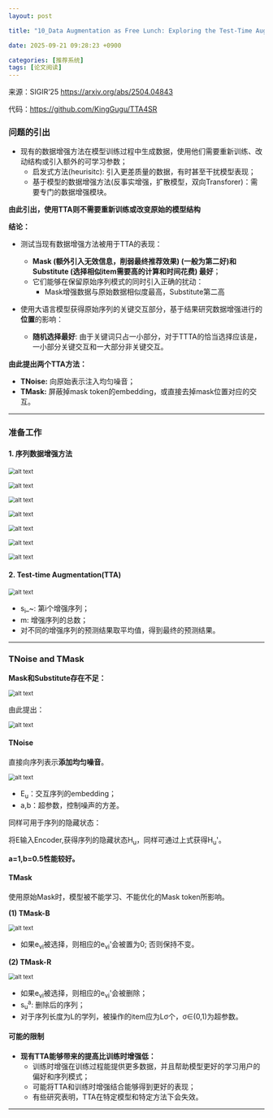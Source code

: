 ```yaml
---
layout: post

title: "10_Data Augmentation as Free Lunch: Exploring the Test-Time Augmentation for Sequential Recommendation"

date: 2025-09-21 09:28:23 +0900

categories: [推荐系统]
tags: [论文阅读]
---
```


来源：SIGIR‘25 https://arxiv.org/abs/2504.04843

代码：https://github.com/KingGugu/TTA4SR

### 问题的引出

- 现有的数据增强方法在模型训练过程中生成数据，使用他们需要重新训练、改动结构或引入额外的可学习参数；
  - 启发式方法(heurisitc): 引入更差质量的数据，有时甚至干扰模型表现；
  - 基于模型的数据增强方法(反事实增强，扩散模型，双向Transforer)：需要专门的数据增强模块。

**由此引出，使用TTA则不需要重新训练或改变原始的模型结构**

**结论：**

- 测试当现有数据增强方法被用于TTA的表现：
  - **Mask (额外引入无效信息，削弱最终推荐效果) (一般为第二好)和Substitute (选择相似item需要高的计算和时间花费) 最好**；
  - 它们能够在保留原始序列模式的同时引入正确的扰动：
    - Mask增强数据与原始数据相似度最高，Substitute第二高

- 使用大语言模型获得原始序列的关键交互部分，基于结果研究数据增强进行的**位置**的影响：
  - **随机选择最好**: 由于关键词只占一小部分，对于TTTA的恰当选择应该是，一小部分关键交互和一大部分非关键交互。

**由此提出两个TTA方法：**

- **TNoise:** 向原始表示注入均匀噪音；
- **TMask:** 屏蔽掉mask token的embedding，或直接去掉mask位置对应的交互。

****

### 准备工作

#### 1. 序列数据增强方法

<p>
    <img src="https://hhhi21g.github.io/assets/img/SR/ar10/a7.png" alt="alt text" style="zoom:80%;" />
</p>



<p>
    <img src="https://hhhi21g.github.io/assets/img/SR/ar10/a0.png" alt="alt text" style="zoom:80%;" />
</p>



<p>
    <img src="https://hhhi21g.github.io/assets/img/SR/ar10/a1.png" alt="alt text" style="zoom:80%;" />
</p>



<p>
    <img src="https://hhhi21g.github.io/assets/img/SR/ar10/a2.png" alt="alt text" style="zoom:80%;" />
</p>



<p>
    <img src="https://hhhi21g.github.io/assets/img/SR/ar10/a3.png" alt="alt text" style="zoom:80%;" />
</p>



<p>
    <img src="https://hhhi21g.github.io/assets/img/SR/ar10/a4.png" alt="alt text" style="zoom:80%;" />
</p>



<p>
    <img src="https://hhhi21g.github.io/assets/img/SR/ar10/a5.png" alt="alt text" style="zoom:80%;" />
</p>



#### 2. Test-time Augmentation(TTA)

<p>
    <img src="https://hhhi21g.github.io/assets/img/SR/ar10/a6.png" alt="alt text" style="zoom:80%;" />
</p>



- s<sub>i</sub>_~: 第i个增强序列；
- m: 增强序列的总数；
- 对不同的增强序列的预测结果取平均值，得到最终的预测结果。

****

### TNoise and TMask

**Mask和Substitute存在不足：**

<p>
    <img src="https://hhhi21g.github.io/assets/img/SR/ar10/a8.png" alt="alt text" style="zoom:80%;" />
</p>



由此提出：

<p>
    <img src="https://hhhi21g.github.io/assets/img/SR/ar10/a9.png" alt="alt text" style="zoom:80%;" />
</p>



#### TNoise

直接向序列表示**添加均匀噪音**。

<p>
    <img src="https://hhhi21g.github.io/assets/img/SR/ar10/a10.png" alt="alt text" style="zoom:80%;" />
</p>



- E<sub>u</sub>：交互序列的embedding；
- a,b：超参数，控制噪声的方差。

同样可用于序列的隐藏状态：

将E输入Encoder,获得序列的隐藏状态H<sub>u</sub>，同样可通过上式获得H<sub>u</sub>'。

**a=1,b=0.5性能较好。**

#### TMask

使用原始Mask时，模型被不能学习、不能优化的Mask token所影响。

**(1) TMask-B**

<p>
    <img src="https://hhhi21g.github.io/assets/img/SR/ar10/a11.png" alt="alt text" style="zoom:80%;" />
</p>



- 如果e<sub>vi</sub>被选择，则相应的e<sub>vi</sub>'会被置为0; 否则保持不变。

**(2) TMask-R**

<p>
    <img src="https://hhhi21g.github.io/assets/img/SR/ar10/a12.png" alt="alt text" style="zoom:80%;" />
</p>



- 如果e<sub>vi</sub>被选择，则相应的e<sub>vi</sub>'会被删除；
- s<sub>u</sub><sup>a</sup>: 删除后的序列；
- 对于序列长度为L的学列，被操作的item应为Lσ个，σ∈(0,1)为超参数。

#### 可能的限制

- **现有TTA能够带来的提高比训练时增强低：**
  - 训练时增强在训练过程能提供更多数据，并且帮助模型更好的学习用户的偏好和序列模式；
  - 可能将TTA和训练时增强结合能够得到更好的表现；
  - 有些研究表明，TTA在特定模型和特定方法下会失效。

****
